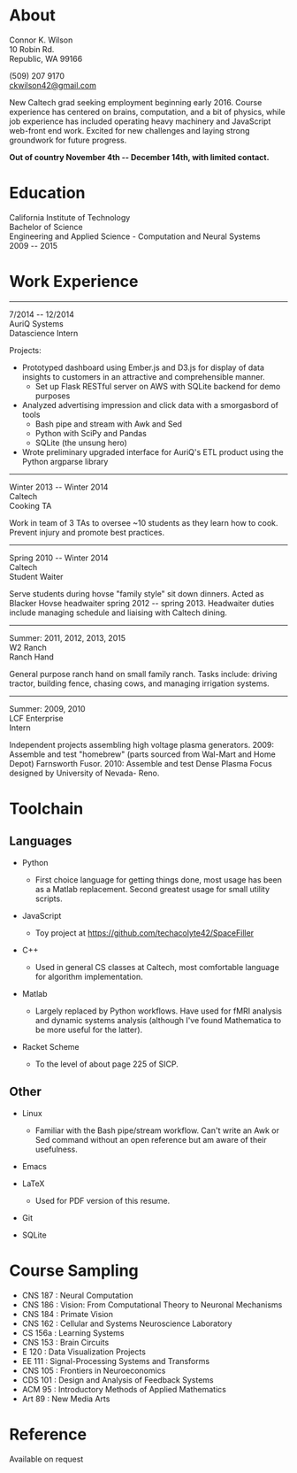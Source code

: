 # About

Connor K. Wilson  
10 Robin Rd.  
Republic, WA 99166  

(509) 207 9170  
ckwilson42@gmail.com  

New Caltech grad seeking employment beginning early 2016.
Course experience has centered on brains, computation, and a
bit of physics, while job experience has included operating heavy
machinery and JavaScript web-front end work. Excited for new
challenges and laying strong groundwork for future progress.

**Out of country November 4th -- December 14th, with limited contact.**
													      

# Education

California Institute of Technology  
Bachelor of Science  
Engineering and Applied Science - Computation and Neural Systems  
2009 -- 2015  

# Work Experience

--------------------------------------------------------------------------
7/2014 -- 12/2014  
AuriQ Systems  
Datascience Intern  

Projects:   

* Prototyped dashboard using Ember.js and D3.js for display of data
  insights to customers in an attractive and comprehensible manner.
  - Set up Flask RESTful server on AWS with SQLite backend for demo purposes
* Analyzed advertising impression and click data with a smorgasbord of tools
  - Bash pipe and stream with Awk and Sed
  - Python with SciPy and Pandas
  - SQLite (the unsung hero)
* Wrote preliminary upgraded interface for AuriQ's ETL product
  using the Python argparse library

--------------------------------------------------------------------------
Winter 2013 -- Winter 2014  
Caltech  
Cooking TA  

Work in team of 3 TAs to oversee ~10 students as they learn how to cook.
Prevent injury and promote best practices. 

--------------------------------------------------------------------------
Spring 2010 -- Winter 2014  
Caltech  
Student Waiter  

Serve students during hovse "family style" sit down dinners. Acted as
Blacker Hovse headwaiter spring 2012 -- spring 2013. Headwaiter duties
include managing schedule and liaising with Caltech dining.

--------------------------------------------------------------------------
Summer: 2011, 2012, 2013, 2015  
W2 Ranch  
Ranch Hand  

General purpose ranch hand on small family ranch. Tasks include:
driving tractor, building fence, chasing cows, and managing irrigation
systems.

--------------------------------------------------------------------------
Summer: 2009, 2010  
LCF Enterprise  
Intern  

Independent projects assembling high voltage plasma generators.
2009: Assemble and test "homebrew" (parts sourced from Wal-Mart and
Home Depot) Farnsworth Fusor.
2010: Assemble and test Dense Plasma Focus designed by University of
Nevada- Reno.

# Toolchain

## Languages

* Python
  - First choice language for getting things done, most usage has
	been as a Matlab replacement. Second greatest usage for small
	utility scripts.
	
* JavaScript
  - Toy project at https://github.com/techacolyte42/SpaceFiller
	
* C++
  - Used in general CS classes at Caltech, most comfortable
	language for algorithm implementation.
	
* Matlab
  - Largely replaced by Python workflows. Have used for fMRI analysis
	and dynamic systems analysis (although I've found Mathematica to be
	more useful for the latter).
	
* Racket Scheme
  - To the level of about page 225 of SICP.

## Other

* Linux
  - Familiar with the Bash pipe/stream workflow. Can't write an Awk or Sed
	command without an open reference but am aware of their usefulness.

* Emacs

* LaTeX
  - Used for PDF version of this resume.
  
* Git

* SQLite


# Course Sampling

* CNS 187	: Neural Computation
* CNS 186	: Vision: From Computational Theory to Neuronal Mechanisms
* CNS 184	: Primate Vision
* CNS 162	: Cellular and Systems Neuroscience Laboratory
* CS 156a	: Learning Systems
* CNS 153   : Brain Circuits
* E 120	    : Data Visualization Projects
* EE 111	: Signal-Processing Systems and Transforms
* CNS 105	: Frontiers in Neuroeconomics
* CDS 101	: Design and Analysis of Feedback Systems
* ACM 95	: Introductory Methods of Applied Mathematics
* Art 89	: New Media Arts


# Reference

Available on request

